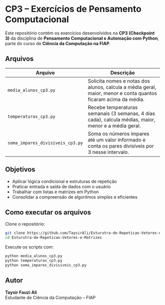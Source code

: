 #  CP3 – Exercícios de Pensamento Computacional

Este repositório contém os exercícios desenvolvidos na **CP3 (Checkpoint 3)** da disciplina de **Pensamento Computacional e Automação com Python**, parte do curso de **Ciência da Computação na FIAP**.

##  Arquivos

| Arquivo                         | Descrição                                                                 |
|--------------------------------|---------------------------------------------------------------------------|
| `media_alunos_cp3.py`          | Solicita nomes e notas dos alunos, calcula a média geral, maior, menor e conta quantos ficaram acima da média. |
| `temperaturas_cp3.py`          | Recebe temperaturas semanais (3 semanas, 4 dias cada), calcula médias, maior, menor e a média geral.            |
| `soma_impares_divisiveis_cp3.py` | Soma os números ímpares até um valor informado e conta os pares divisíveis por 3 nesse intervalo.              |

##  Objetivos

- Aplicar lógica condicional e estruturas de repetição
- Praticar entrada e saída de dados com o usuário
- Trabalhar com listas e matrizes em Python
- Consolidar a compreensão de algoritmos simples e eficientes

##  Como executar os arquivos

Clone o repositório:

```bash
git clone https://github.com/TaysirAli/Esturutra-de-Repeticao-Vetores-e-Matrizes.git
cd Esturutra-de-Repeticao-Vetores-e-Matrizes
```

Execute os scripts com:

```bash
python media_alunos_cp3.py
python temperaturas_cp3.py
python soma_impares_divisiveis_cp3.py
```

## Autor

**Taysir Fauzi Ali**  
Estudante de Ciência da Computação – FIAP  
